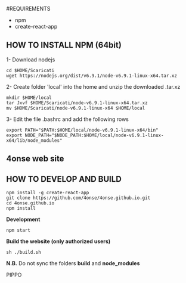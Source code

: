 #REQUIREMENTS
- npm
- create-react-app

## HOW TO INSTALL NPM (64bit)

1- Download nodejs
```
cd $HOME/Scaricati
wget https://nodejs.org/dist/v6.9.1/node-v6.9.1-linux-x64.tar.xz
```

2- Create folder 'local' into the home and unzip the downloaded .tar.xz
```
mkdir $HOME/local
tar Jxvf $HOME/Scaricati/node-v6.9.1-linux-x64.tar.xz
mv $HOME/Scaricati/node-v6.9.1-linux-x64 $HOME/local
```

3- Edit the file .bashrc and add the following rows
```
export PATH="$PATH:$HOME/local/node-v6.9.1-linux-x64/bin"
export NODE_PATH="$NODE_PATH:$HOME/local/node-v6.9.1-linux-x64/lib/node_modules"
```

## 4onse web site
## HOW TO DEVELOP AND BUILD

```
npm install -g create-react-app
git clone https://github.com/4onse/4onse.github.io.git
cd 4onse.github.io
npm install
```

**Development**
```
npm start
```

**Build the website (only authorized users)**
```
sh ./build.sh
```
**N.B.**
Do not sync the folders **build** and **node_modules** 

PIPPO